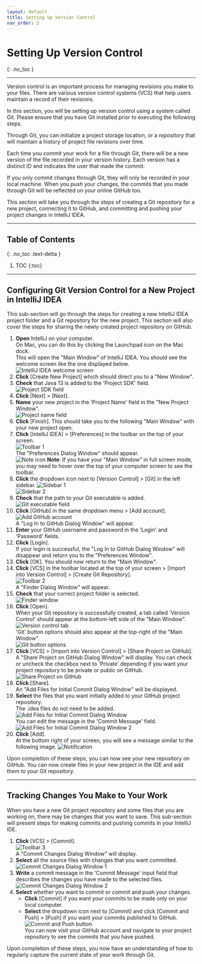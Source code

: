 ```yaml
---
layout: default
title: Setting Up Version Control
nav_order: 2
---
```


# Setting Up Version Control
{: .no_toc }

---

Version control is an important process for managing revisions you make to your files. There are various version control systems (VCS) that help users maintain a record of their revisions. 

In this section, you will be setting up version control using a system called Git. Please ensure that you have Git installed prior to executing the following steps. 

Through Git, you can initialize a project storage location, or a *repository* that will maintain a history of project file revisions over time.

Each time you *commit* your work for a file through Git, there will be a new version of the file recorded in your version history. Each version has a distinct ID and indicates the user that made the commit. 

If you only commit changes through Git, they will only be recorded in your local machine. When you *push* your changes, the commits that you made through Git will be reflected on your online GitHub too.

This section will take you through the steps of creating a Git repository for a new project, connecting it to GitHub, and committing and pushing your project changes in IntelliJ IDEA.

---

## Table of Contents
{: .no_toc .text-delta }

1. TOC
{:toc}

---

## Configuring Git Version Control for a New Project in IntelliJ IDEA
This sub-section will go through the steps for creating a new IntelliJ IDEA project folder and a Git repository for the new project. This section will also cover the steps for sharing the newly created project repository on GitHub.

1. **Open** IntelliJ on your computer.<br> 
On Mac, you can do this by clicking the Launchpad icon on the Mac dock.<br>
This will open the "Main Window" of IntelliJ IDEA. You should see the welcome screen like the one displayed below.<br>
![IntelliJ IDEA welcome screen](https://github.com/seungho0106/Documentation/blob/gh-pages/assets/images/version-control/vc1.png?raw=true "IntelliJ IDEA welcome screen")
2. **Click** \[Create New Project\] which should direct you to a "New Window".<br> 
3. **Check** that Java 13 is added to the 'Project SDK' field.<br>
![Project SDK field](https://github.com/seungho0106/Documentation/blob/gh-pages/assets/images/version-control/vc2.png?raw=true "Project SDK field")
4. **Click** \[Next\] > \[Next\].
5. **Name** your new project in the 'Project Name' field in the "New Project Window".<br>
![Project name field](https://github.com/seungho0106/Documentation/blob/gh-pages/assets/images/version-control/vc3.png?raw=true "Project name field")
6. **Click** \[Finish\]. This should take you to the following "Main Window" with your new project open.
7. **Click** \[IntelliJ IDEA\] > \[Preferences\] in the toolbar on the top of your screen.<br>
![Toolbar 1](https://github.com/seungho0106/Documentation/blob/gh-pages/assets/images/version-control/vc4.png?raw=true "Toolbar 1")<br>
The "Preferences Dialog Window" should appear.<br>
![Note icon](https://github.com/seungho0106/Documentation/blob/gh-pages/assets/images/note-icon.png?raw=true "Note icon")  **Note**: If you have your "Main Window" in full screen mode, you may need to hover over the top of your computer screen to see the toolbar.<br>
8. **Click** the dropdown icon next to \[Version Control\] > \[Git\] in the left sidebar.
![Sidebar 1](https://github.com/seungho0106/Documentation/blob/gh-pages/assets/images/version-control/vc5.png?raw=true "Sidebar 1")<br>
![Sidebar 2](https://github.com/seungho0106/Documentation/blob/gh-pages/assets/images/version-control/vc6.png?raw=true "Sidebar 2")
9. **Check** that the path to your Git executable is added. 
![Git executable field](https://github.com/seungho0106/Documentation/blob/gh-pages/assets/images/version-control/vc7.png?raw=true "Git executable field")
10. **Click** [GitHub] in the same dropdown menu > \[Add account\].<br>
![Add GitHub account](https://github.com/seungho0106/Documentation/blob/gh-pages/assets/images/version-control/vc8.png?raw=true "Add GitHub account")<br>
A "Log In  to GitHub Dialog Window" will appear.
11. **Enter** your GitHub username and password in the 'Login' and 'Password' fields.
12. **Click** \[Login\].<br>
If your login is successful, the "Log In to GitHub Dialog Window" will disappear and return you to the "Preferences Window".
13. **Click** \[OK\]. You should now return to the "Main Window".
14. **Click** \[VCS\] in the toolbar located at the top of your screen > \[Import into Version Control\] > \[Create Git Repository\].<br>
![Toolbar 2](https://github.com/seungho0106/Documentation/blob/gh-pages/assets/images/version-control/vc9.png?raw=true "Toolbar 2")<br>
A "Finder Dialog Window" will appear.
15. **Check** that your correct project folder is selected.<br>
![Finder window](https://github.com/seungho0106/Documentation/blob/gh-pages/assets/images/version-control/vc10.png?raw=true "Finder window")
16. **Click** \[Open\].<br>
When your Git repository is successfully created, a tab called 'Version Control' should appear at the bottom-left side of the "Main Window".<br>
![Version control tab](https://github.com/seungho0106/Documentation/blob/gh-pages/assets/images/version-control/vc11.png?raw=true "Version control tab")<br>
'Git' button options should also appear at the top-right of the "Main Window".<br>
![Git button options](https://github.com/seungho0106/Documentation/blob/gh-pages/assets/images/version-control/vc12.png?raw=true "Git button options")
17. **Click** \[VCS\] > \[Import into Version Control\] > \[Share Project on GitHub\].<br>
A "Share Project on GitHub Dialog Window" will display. You can check or uncheck the checkbox next to 'Private' depending if you want your project repository to be private or public on GitHub.
![Share Project on GitHub](https://github.com/seungho0106/Documentation/blob/gh-pages/assets/images/version-control/vc13.png?raw=true "Share Project on GitHub")
18. **Click** \[Share\].<br>
An "Add Files for Initial Commit Dialog Window" will be displayed.
19. **Select** the files that you want initially added to your GitHub project repository.<br>
The .idea files do not need to be added.<br>
![Add Files for Initial Commit Dialog Window](https://github.com/seungho0106/Documentation/blob/gh-pages/assets/images/version-control/vc14.png?raw=true "Add Files for Initial Commit Dialog Window")<br>
You can edit the message in the 'Commit Message' field.<br>
![Add Files for Initial Commit Dialog Window 2](https://github.com/seungho0106/Documentation/blob/gh-pages/assets/images/version-control/vc15.png?raw=true "Add Files for Initial Commit Dialog Window 2")
20. **Click** \[Add\].<br>
At the bottom right of your screen, you will see a message similar to the following image.
![Notification](https://github.com/seungho0106/Documentation/blob/gh-pages/assets/images/version-control/vc16.png?raw=true "Notification")

Upon completion of these steps, you can now see your new repository on GitHub. You can now create files in your new project in the IDE and add them to your Git repository.

---

## Tracking Changes You Make to Your Work
When you have a new Git project repository and some files that you are working on, there may be changes that you want to save. This sub-section will present steps for making commits and pushing commits in your IntelliJ IDE.  

1. **Click** \[VCS\] > \[Commit\].<br>
![Toolbar 3](https://github.com/seungho0106/Documentation/blob/gh-pages/assets/images/version-control/vc17.png?raw=true "Toolbar")<br>
A "Commit Changes Dialog Window" will display.
2. **Select** all the source files with changes that you want committed.<br>
![Commit Changes Dialog Window 1](https://github.com/seungho0106/Documentation/blob/gh-pages/assets/images/version-control/vc18.png?raw=true "Commit Changes Dialog Window 1")
3. **Write** a commit message in the 'Commit Message' input field that describes the changes you have made to the selected files.<br>
![Commit Changes Dialog Window 2](https://github.com/seungho0106/Documentation/blob/gh-pages/assets/images/version-control/vc19.png?raw=true "Commit Changes Dialog Window 2")
4. **Select** whether you want to commit or commit and push your changes.
    * **Click** \[Commit\] if you want your commits to be made only on your local computer.
    * **Select** the dropdown icon next to \[Commit\] and click \[Commit and Push\] > \[Push\] if you want your commits published to GitHub.<br>
    ![Commit and Push button](https://github.com/seungho0106/Documentation/blob/gh-pages/assets/images/version-control/vc20.png?raw=true "Commit and Push button")<br>
    You can now visit your GitHub account and navigate to your project repository to see the commits that you have pushed.

Upon completion of these steps, you now have an understanding of how to regularly capture the current state of your work through Git.